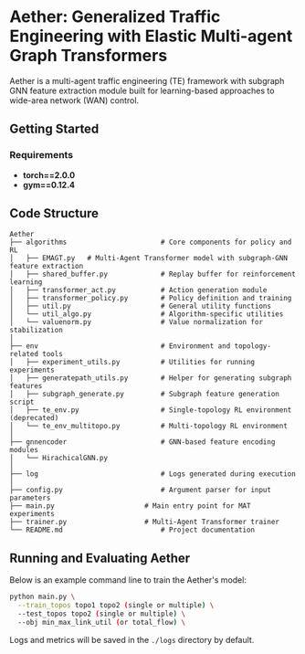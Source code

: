 # Aether: Generalized Traffic Engineering with Elastic Multi-agent Graph Transformers

Aether is a multi-agent traffic engineering (TE) framework with subgraph GNN feature extraction module built for learning-based approaches to wide-area network (WAN) control.

## Getting Started


### Requirements
- **torch==2.0.0**
- **gym==0.12.4** 

## Code Structure
```
Aether
├── algorithms                       # Core components for policy and RL
│   ├── EMAGT.py   # Multi-Agent Transformer model with subgraph-GNN feature extraction
│   ├── shared_buffer.py             # Replay buffer for reinforcement learning
│   ├── transformer_act.py           # Action generation module
│   ├── transformer_policy.py        # Policy definition and training
│   ├── util.py                      # General utility functions
│   └── util_algo.py                 # Algorithm-specific utilities
│   └── valuenorm.py                 # Value normalization for stabilization
│
├── env                              # Environment and topology-related tools
│   ├── experiment_utils.py          # Utilities for running experiments
│   ├── generatepath_utils.py        # Helper for generating subgraph features
│   ├── subgraph_generate.py         # Subgraph feature generation script
│   ├── te_env.py                    # Single-topology RL environment (deprecated)
│   └── te_env_multitopo.py          # Multi-topology RL environment
│
├── gnnencoder                       # GNN-based feature encoding modules
│   └── HirachicalGNN.py              
│
├── log                              # Logs generated during execution
│
├── config.py                        # Argument parser for input parameters
├── main.py                      # Main entry point for MAT experiments
├── trainer.py                   # Multi-Agent Transformer trainer
└── README.md                        # Project documentation
```

## Running and Evaluating Aether
Below is an example command line to train the Aether's model:

```bash
python main.py \
  --train_topos topo1 topo2 (single or multiple) \
  --test_topos topo2 (single or multiple) \
  --obj min_max_link_util (or total_flow) \
```

Logs and metrics will be saved in the `./logs` directory by default.
